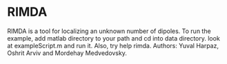 # RIMDA
RIMDA is a tool for localizing an unknown number of dipoles.
To run the example, add matlab directory to your path and cd into data directory.
look at exampleScript.m and run it. Also, try help rimda.
Authors: Yuval Harpaz, Oshrit Arviv and Mordehay Medvedovsky.

